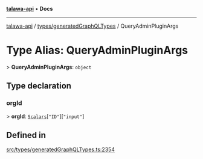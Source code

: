 [**talawa-api**](../../../README.md) • **Docs**

***

[talawa-api](../../../modules.md) / [types/generatedGraphQLTypes](../README.md) / QueryAdminPluginArgs

# Type Alias: QueryAdminPluginArgs

\> **QueryAdminPluginArgs**: `object`

## Type declaration

### orgId

\> **orgId**: [`Scalars`](Scalars.md)\[`"ID"`\]\[`"input"`\]

## Defined in

[src/types/generatedGraphQLTypes.ts:2354](https://github.com/PalisadoesFoundation/talawa-api/blob/5e38dbf44e47f2fc703410fad29ab5c8f7f26c77/src/types/generatedGraphQLTypes.ts#L2354)

